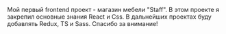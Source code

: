 Мой первый frontend проект - магазин мебели "Staff". В этом проекте я закрепил основные знания React и Css.
В дальнейших проектах буду добавлять Redux, TS и Sass.
Спасибо за внимание!